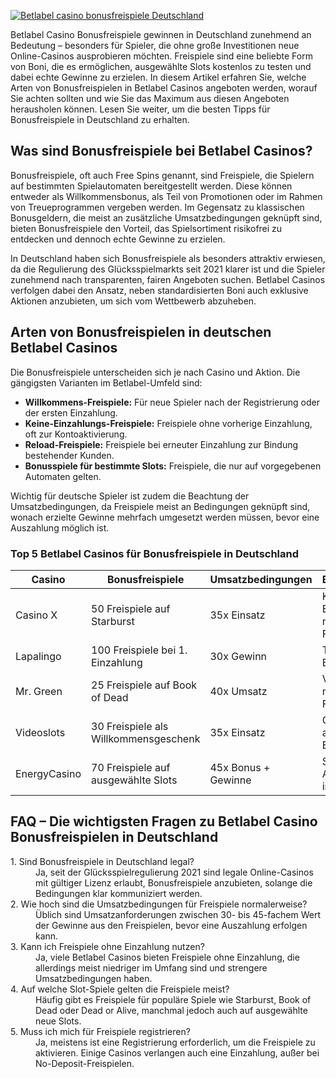 [![Betlabel casino bonusfreispiele Deutschland](https://123-caf.pages.dev/gitsignup.png)](https://vrmoo.ru/Bt82HjjY)

<p>Betlabel Casino Bonusfreispiele gewinnen in Deutschland zunehmend an Bedeutung – besonders für Spieler, die ohne große Investitionen neue Online-Casinos ausprobieren möchten. Freispiele sind eine beliebte Form von Boni, die es ermöglichen, ausgewählte Slots kostenlos zu testen und dabei echte Gewinne zu erzielen. In diesem Artikel erfahren Sie, welche Arten von Bonusfreispielen in Betlabel Casinos angeboten werden, worauf Sie achten sollten und wie Sie das Maximum aus diesen Angeboten herausholen können. Lesen Sie weiter, um die besten Tipps für Bonusfreispiele in Deutschland zu erhalten.</p>  <h2>Was sind Bonusfreispiele bei Betlabel Casinos?</h2> <p>Bonusfreispiele, oft auch Free Spins genannt, sind Freispiele, die Spielern auf bestimmten Spielautomaten bereitgestellt werden. Diese können entweder als Willkommensbonus, als Teil von Promotionen oder im Rahmen von Treueprogrammen vergeben werden. Im Gegensatz zu klassischen Bonusgeldern, die meist an zusätzliche Umsatzbedingungen geknüpft sind, bieten Bonusfreispiele den Vorteil, das Spielsortiment risikofrei zu entdecken und dennoch echte Gewinne zu erzielen.</p> <p>In Deutschland haben sich Bonusfreispiele als besonders attraktiv erwiesen, da die Regulierung des Glücksspielmarkts seit 2021 klarer ist und die Spieler zunehmend nach transparenten, fairen Angeboten suchen. Betlabel Casinos verfolgen dabei den Ansatz, neben standardisierten Boni auch exklusive Aktionen anzubieten, um sich vom Wettbewerb abzuheben.</p>  <h2>Arten von Bonusfreispielen in deutschen Betlabel Casinos</h2> <p>Die Bonusfreispiele unterscheiden sich je nach Casino und Aktion. Die gängigsten Varianten im Betlabel-Umfeld sind:</p> <ul>   <li><strong>Willkommens-Freispiele:</strong> Für neue Spieler nach der Registrierung oder der ersten Einzahlung.</li>   <li><strong>Keine-Einzahlungs-Freispiele:</strong> Freispiele ohne vorherige Einzahlung, oft zur Kontoaktivierung.</li>   <li><strong>Reload-Freispiele:</strong> Freispiele bei erneuter Einzahlung zur Bindung bestehender Kunden.</li>   <li><strong>Bonusspiele für bestimmte Slots:</strong> Freispiele, die nur auf vorgegebenen Automaten gelten.</li> </ul> <p>Wichtig für deutsche Spieler ist zudem die Beachtung der Umsatzbedingungen, da Freispiele meist an Bedingungen geknüpft sind, wonach erzielte Gewinne mehrfach umgesetzt werden müssen, bevor eine Auszahlung möglich ist.</p>  <h3>Top 5 Betlabel Casinos für Bonusfreispiele in Deutschland</h3> <table>   <thead>     <tr>       <th>Casino</th>       <th>Bonusfreispiele</th>       <th>Umsatzbedingungen</th>       <th>Besonderheiten</th>     </tr>   </thead>   <tbody>     <tr>       <td>Casino X</td>       <td>50 Freispiele auf Starburst</td>       <td>35x Einsatz</td>       <td>Keine Einzahlung nötig für 10 Freispiele</td>     </tr>     <tr>       <td>Lapalingo</td>       <td>100 Freispiele bei 1. Einzahlung</td>       <td>30x Gewinn</td>       <td>Tägliche Bonusaktionen</td>     </tr>     <tr>       <td>Mr. Green</td>       <td>25 Freispiele auf Book of Dead</td>       <td>40x Umsatz</td>       <td>VIP-Programm mit zusätzlichen Freispielen</td>     </tr>     <tr>       <td>Videoslots</td>       <td>30 Freispiele als Willkommensgeschenk</td>       <td>35x Einsatz</td>       <td>Große Auswahl an Slots ohne Einschränkung</td>     </tr>     <tr>       <td>EnergyCasino</td>       <td>70 Freispiele auf ausgewählte Slots</td>       <td>45x Bonus + Gewinne</td>       <td>Schnelle Auszahlungen innerhalb 24h</td>     </tr>   </tbody> </table>  <h2>FAQ – Die wichtigsten Fragen zu Betlabel Casino Bonusfreispielen in Deutschland</h2> <dl>   <dt>1. Sind Bonusfreispiele in Deutschland legal?</dt>   <dd>Ja, seit der Glücksspielregulierung 2021 sind legale Online-Casinos mit gültiger Lizenz erlaubt, Bonusfreispiele anzubieten, solange die Bedingungen klar kommuniziert werden.</dd>    <dt>2. Wie hoch sind die Umsatzbedingungen für Freispiele normalerweise?</dt>   <dd>Üblich sind Umsatzanforderungen zwischen 30- bis 45-fachem Wert der Gewinne aus den Freispielen, bevor eine Auszahlung erfolgen kann.</dd>    <dt>3. Kann ich Freispiele ohne Einzahlung nutzen?</dt>   <dd>Ja, viele Betlabel Casinos bieten Freispiele ohne Einzahlung, die allerdings meist niedriger im Umfang sind und strengere Umsatzbedingungen haben.</dd>    <dt>4. Auf welche Slot-Spiele gelten die Freispiele meist?</dt>   <dd>Häufig gibt es Freispiele für populäre Spiele wie Starburst, Book of Dead oder Dead or Alive, manchmal jedoch auch auf ausgewählte neue Slots.</dd>    <dt>5. Muss ich mich für Freispiele registrieren?</dt>   <dd>Ja, meistens ist eine Registrierung erforderlich, um die Freispiele zu aktivieren. Einige Casinos verlangen auch eine Einzahlung, außer bei No-Deposit-Freispielen.</dd> </dl>